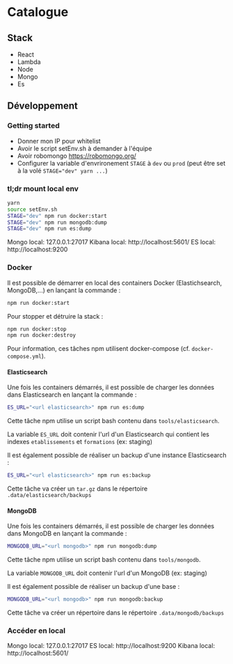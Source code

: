 # Catalogue

## Stack
 - React
 - Lambda
 - Node
 - Mongo
 - Es


## Développement

### Getting started

- Donner mon IP pour whitelist
- Avoir le script setEnv.sh à demander à l'équipe
- Avoir robomongo https://robomongo.org/
- Configurer la variable d'envrironement `STAGE` à `dev` ou `prod` (peut être set à la volé `STAGE="dev" yarn ...`)

### tl;dr mount local env

```sh
yarn
source setEnv.sh
STAGE="dev" npm run docker:start
STAGE="dev" npm run mongodb:dump
STAGE="dev" npm run es:dump
```

Mongo local: 127.0.0.1:27017
Kibana local: http://localhost:5601/
ES local: http://localhost:9200

### Docker

Il est possible de démarrer en local des containers Docker (Elastichsearch, MongoDB,...) en lançant la commande :

```sh
npm run docker:start
```

Pour stopper et détruire la stack : 

```sh
npm run docker:stop
npm run docker:destroy
```

Pour information, ces tâches npm utilisent docker-compose (cf. `docker-compose.yml`).
 
####  Elasticsearch

Une fois les containers démarrés, il est possible de charger les données dans Elasticsearch en lançant la commande :

```sh
ES_URL="<url elasticsearch>" npm run es:dump
```

Cette tâche npm utilise un script bash contenu dans `tools/elasticsearch`.

La variable `ES_URL` doit contenir l'url d'un Elasticsearch qui contient les indexes `etablissements` et `formations` 
(ex: staging)

Il est également possible de réaliser un backup d'une instance Elasticsearch : 

```sh
ES_URL="<url elasticsearch>" npm run es:backup
```

Cette tâche va créer un `tar.gz` dans le répertoire `.data/elasticsearch/backups`

####  MongoDB

Une fois les containers démarrés, il est possible de charger les données dans MongoDB en lançant la commande :

```sh
MONGODB_URL="<url mongodb>" npm run mongodb:dump
```

Cette tâche npm utilise un script bash contenu dans `tools/mongodb`.

La variable `MONGODB_URL` doit contenir l'url d'un MongoDB (ex: staging)

Il est également possible de réaliser un backup d'une base : 

```sh
MONGODB_URL="<url mongodb>" npm run mongodb:backup
```

Cette tâche va créer un répertoire dans le répertoire `.data/mongodb/backups`

### Accéder en local

Mongo local: 127.0.0.1:27017
ES local: http://localhost:9200
Kibana local: http://localhost:5601/
